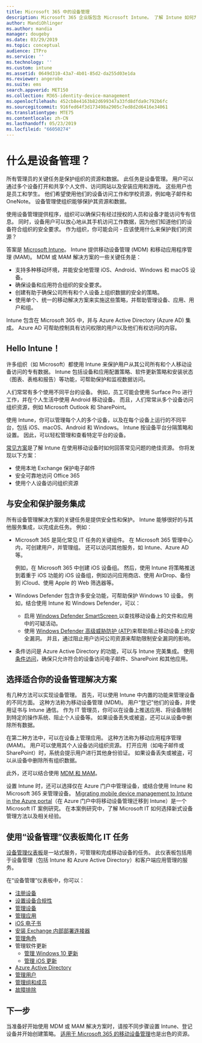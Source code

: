 ```yaml
---
title: Microsoft 365 中的设备管理
description: Microsoft 365 企业版包含 Microsoft Intune。 了解 Intune 如何为你的组织提供移动设备管理和移动应用程序管理。 阅读常见方案，并使用 Intune 在环境中部署 Microsoft 365。
author: MandiOhlinger
ms.author: mandia
manager: dougeby
ms.date: 03/29/2019
ms.topic: conceptual
audience: ITPro
ms.service: ''
ms.technology: ''
ms.custom: intune
ms.assetid: 0649d310-43a7-4b01-85d2-da255d03e1da
ms.reviewer: angerobe
ms.suite: ems
search.appverid: MET150
ms.collection: M365-identity-device-management
ms.openlocfilehash: 452cb8e4163b82d699347a33fd8dfda9c792b6fc
ms.sourcegitcommit: 916fed64f3d173498a2905c7ed8d2d6416e34061
ms.translationtype: MTE75
ms.contentlocale: zh-CN
ms.lasthandoff: 05/23/2019
ms.locfileid: "66050274"
---
```

# <a name="what-is-device-management"></a>什么是设备管理？ 

所有管理员的关键任务是保护组织的资源和数据。 此任务是设备管理。 用户可以通过多个设备打开和共享个人文件、访问网站以及安装应用和游戏。 这些用户也是员工和学生。 他们希望使用他们的设备访问工作和学校资源，例如电子邮件和 OneNote。 设备管理使组织能够保护其资源和数据。 

使用设备管理提供程序，组织可以确保只有经过授权的人员和设备才能访问专有信息。 同时，设备用户可以放心地从其手机访问工作数据，因为他们知道他们的设备符合组织的安全要求。 作为组织，你可能会问 - 应该使用什么来保护我们的资源？

答案是 [Microsoft Intune](https://docs.microsoft.com/intune/introduction-intune)。 Intune 提供移动设备管理 (MDM) 和移动应用程序管理 (MAM)。 MDM 或 MAM 解决方案的一些关键任务是：

- 支持多种移动环境，并能安全地管理 iOS、Android、Windows 和 macOS 设备。
- 确保设备和应用符合组织的安全要求。
- 创建有助于确保公司所有和个人设备上组织数据的安全的策略。
- 使用单个、统一的移动解决方案来实施这些策略，并帮助管理设备、应用、用户和组。

Intune 包含在 Microsoft 365 中，并与 Azure Active Directory (Azure AD) 集成。 Azure AD 可帮助控制具有访问权限的用户以及他们有权访问的内容。

## <a name="hello-intune"></a>Hello Intune！
许多组织（如 Microsoft）都使用 Intune 来保护用户从其公司所有和个人移动设备访问的专有数据。 Intune 包括设备和应用配置策略、软件更新策略和安装状态（图表、表格和报告）等功能，可帮助保护和监视数据访问。

人们常常有多个使用不同平台的设备。 例如，员工可能会使用 Surface Pro 进行工作，并在个人生活中使用 Android 移动设备。 而且，人们常常从多个设备访问组织资源，例如 Microsoft Outlook 和 SharePoint。

使用 Intune，你可以管理每个人的多个设备，以及在每个设备上运行的不同平台，包括 iOS、macOS、Android 和 Windows。 Intune 按设备平台分隔策略和设置。 因此，可以轻松管理和查看特定平台的设备。

[常见方案](https://docs.microsoft.com/intune/common-scenarios)是了解 Intune 在使用移动设备时如何回答常见问题的绝佳资源。 你将发现以下方案：  
- 使用本地 Exchange 保护电子邮件
- 安全可靠地访问 Office 365
- 使用个人设备访问组织资源

## <a name="integration-with-secure-and-protect-services"></a>与安全和保护服务集成
所有设备管理解决方案的关键任务是提供安全性和保护。 Intune 能够很好的与其他服务集成，以完成此任务。 例如：

- Microsoft 365 是简化常见 IT 任务的关键组件。 在 Microsoft 365 管理中心内，可创建用户，并管理组。 还可以访问其他服务，如 Intune、Azure AD 等。 

  例如，在 Microsoft 365 中创建 iOS 设备组。 然后，使用 Intune 将策略推送到着重于 iOS 功能的 iOS 设备组，例如访问应用商店、使用 AirDrop、备份到 iCloud、使用 Apple 的 Web 筛选器等。

- Windows Defender 包含许多安全功能，可帮助保护 Windows 10 设备。 例如，结合使用 Intune 和 Windows Defender，可以： 

    - 启用 [Windows Defender SmartScreen ](https://docs.microsoft.com/intune/endpoint-protection-windows-10) 以查找移动设备上的文件和应用中的可疑活动。 
    - 使用 [Windows Defender 高级威胁防护 (ATP)](https://docs.microsoft.com/intune/advanced-threat-protection)来帮助阻止移动设备上的安全漏洞。 并且，通过阻止用户访问公司资源来帮助限制安全漏洞的影响。

- 条件访问是 Azure Active Directory 的功能，可以与 Intune 完美集成。 使用[条件访问](https://docs.microsoft.com/intune/conditional-access)，确保只允许符合的设备访问电子邮件、SharePoint 和其他应用。 

## <a name="choose-the-device-management-solution-thats-right-for-you"></a>选择适合你的设备管理解决方案

有几种方法可以实现设备管理。 首先，可以使用 Intune 中内置的功能来管理设备的不同方面。 这种方法称为移动设备管理 (MDM)。 用户“登记”他们的设备，并使用证书与 Intune 通信。 作为 IT 管理员，你可以在设备上推送应用、将设备限制到特定的操作系统、阻止个人设备等。 如果设备丢失或被盗，还可以从设备中删除所有数据。 

在第二种方法中，可以在设备上管理应用。 这种方法称为移动应用程序管理 (MAM)。 用户可以使用其个人设备访问组织资源。 打开应用（如电子邮件或 SharePoint）时，系统会提示用户进行其他身份验证。 如果设备丢失或被盗，可以从设备中删除所有组织数据。 

此外，还可以结合使用 [MDM 和 MAM](https://docs.microsoft.com/intune/byod-technology-decisions)。

设置 Intune 时，还可以选择仅在 Azure 门户中管理设备，或结合使用 Intune 和 Microsoft 365 来管理设备。 [Migrating mobile device management to Intune in the Azure portal](https://www.microsoft.com/itshowcase/Article/Content/1042/Migrating-mobile-device-management-to-Intune-in-the-Azure-portal)（在 Azure 门户中将移动设备管理迁移到 Intune）是一个 Microsoft IT 案例研究。 在本案例研究中，了解 Microsoft IT 如何选择新式设备管理方法以及相关经验。

## <a name="simplify-it-tasks-using-the-device-management-dashboard"></a>使用“设备管理”仪表板简化 IT 任务

[设备管理仪表板](https://devicemanagement.portal.azure.com/)是一站式服务，可管理和完成移动设备的任务。 此仪表板包括用于设备管理（包括 Intune 和 Azure Active Directory）和客户端应用管理的服务。 

在“设备管理”仪表板中，你可以：

- [注册设备](https://docs.microsoft.com/intune/device-enrollment)
- [设置设备合规性](https://docs.microsoft.com/intune/device-compliance-get-started)
- [管理设备](https://docs.microsoft.com/intune/device-management)
- [管理应用](https://docs.microsoft.com/intune/app-management)  
- [iOS 电子书](https://docs.microsoft.com/intune/vpp-ebooks-ios)  
- [安装 Exchange 内部部署连接器](https://docs.microsoft.com/intune/exchange-connector-install)  
- [管理角色](https://docs.microsoft.com/intune/role-based-access-control)  
- 管理软件更新
  - [管理 Windows 10 更新](https://docs.microsoft.com/intune/windows-update-for-business-configure)  
  - [管理 iOS 更新](https://docs.microsoft.com/intune/software-updates-ios)  
- [Azure Active Directory](https://docs.microsoft.com/azure/active-directory)  
- [管理用户](https://docs.microsoft.com/azure/active-directory/fundamentals/add-users-azure-active-directory)
- [管理组和成员](https://docs.microsoft.com/azure/active-directory/fundamentals/active-directory-manage-groups)
- [故障排除](https://docs.microsoft.com/intune/help-desk-operators)

## <a name="next-step"></a>下一步
当准备好开始使用 MDM 或 MAM 解决方案时，请按不同步骤设置 Intune、登记设备并开始创建策略。 [适用于 Microsoft 365 的移动设备管理](https://docs.microsoft.com/microsoft-365/enterprise/mobility-infrastructure)也是出色的资源。
